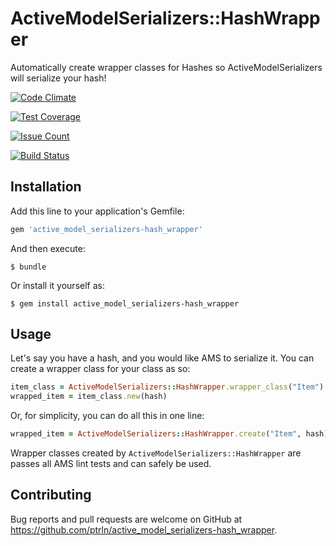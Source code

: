# ActiveModelSerializers::HashWrapper

Automatically create wrapper classes for Hashes so ActiveModelSerializers will serialize your hash!

[![Code Climate](https://lima.codeclimate.com/github/ptrln/active_model_serializers-hash_wrapper/badges/gpa.svg)](https://lima.codeclimate.com/github/ptrln/active_model_serializers-hash_wrapper)

[![Test Coverage](https://lima.codeclimate.com/github/ptrln/active_model_serializers-hash_wrapper/badges/coverage.svg)](https://lima.codeclimate.com/github/ptrln/active_model_serializers-hash_wrapper/coverage)

[![Issue Count](https://lima.codeclimate.com/github/ptrln/active_model_serializers-hash_wrapper/badges/issue_count.svg)](https://lima.codeclimate.com/github/ptrln/active_model_serializers-hash_wrapper)

[![Build Status](https://travis-ci.org/ptrln/active_model_serializers-hash_wrapper.svg?branch=master)](https://travis-ci.org/ptrln/active_model_serializers-hash_wrapper)

## Installation

Add this line to your application's Gemfile:

```ruby
gem 'active_model_serializers-hash_wrapper'
```

And then execute:

    $ bundle

Or install it yourself as:

    $ gem install active_model_serializers-hash_wrapper

## Usage

Let's say you have a hash, and you would like AMS to serialize it. You can create a wrapper class for your class as so:

```ruby
item_class = ActiveModelSerializers::HashWrapper.wrapper_class("Item")
wrapped_item = item_class.new(hash)
```

Or, for simplicity, you can do all this in one line:

```ruby
wrapped_item = ActiveModelSerializers::HashWrapper.create("Item", hash)
```

Wrapper classes created by `ActiveModelSerializers::HashWrapper` are passes all AMS lint tests and can safely be used.

## Contributing

Bug reports and pull requests are welcome on GitHub at https://github.com/ptrln/active_model_serializers-hash_wrapper.

